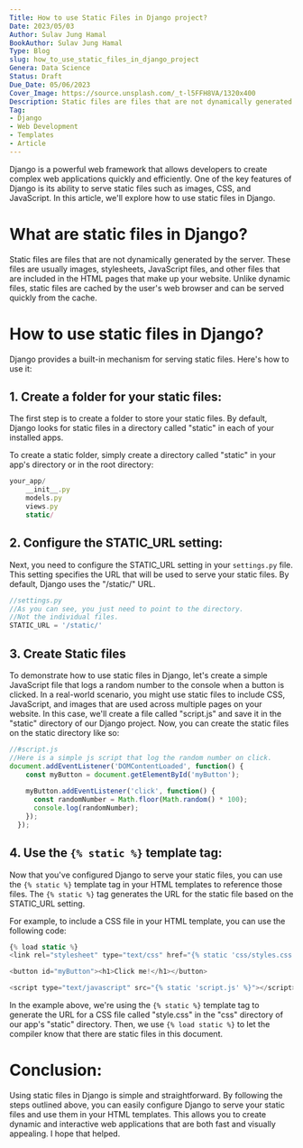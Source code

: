 ```yaml
---
Title: How to use Static Files in Django project?
Date: 2023/05/03
Author: Sulav Jung Hamal
BookAuthor: Sulav Jung Hamal
Type: Blog
slug: how_to_use_static_files_in_django_project
Genera: Data Science
Status: Draft
Due_Date: 05/06/2023
Cover_Image: https://source.unsplash.com/_t-l5FFH8VA/1320x400
Description: Static files are files that are not dynamically generated by the server. These files are usually images, stylesheets, JavaScript files, and other files that are included in the HTML pages that make up your website. Unlike dynamic files, static files are cached by the user's web browser and can be served quickly from the cache.
Tag:
- Django
- Web Development
- Templates
- Article
---
```


Django is a powerful web framework that allows developers to create complex web applications quickly and efficiently. One of the key features of Django is its ability to serve static files such as images, CSS, and JavaScript. In this article, we'll explore how to use static files in Django.

# What are static files in Django?

Static files are files that are not dynamically generated by the server. These files are usually images, stylesheets, JavaScript files, and other files that are included in the HTML pages that make up your website. Unlike dynamic files, static files are cached by the user's web browser and can be served quickly from the cache.

# How to use static files in Django?

Django provides a built-in mechanism for serving static files. Here's how to use it:

## 1.  Create a folder for your static files:

The first step is to create a folder to store your static files. By default, Django looks for static files in a directory called "static" in each of your installed apps.

To create a static folder, simply create a directory called "static" in your app's directory or in the root directory:

```js
your_app/
    __init__.py
    models.py
    views.py
    static/
```


## 2.  Configure the STATIC_URL setting:

Next, you need to configure the STATIC_URL setting in your `settings.py` file. This setting specifies the URL that will be used to serve your static files. By default, Django uses the "/static/" URL.


```js
//settings.py
//As you can see, you just need to point to the directory. 
//Not the individual files. 
STATIC_URL = '/static/'
```

## 3. Create Static files
To demonstrate how to use static files in Django, let's create a simple JavaScript file that logs a random number to the console when a button is clicked. In a real-world scenario, you might use static files to include CSS, JavaScript, and images that are used across multiple pages on your website. In this case, we'll create a file called "script.js" and save it in the "static" directory of our Django project. Now, you can create the static files on the static directory like so: 
```js
//#script.js
//Here is a simple js script that log the random number on click. 
document.addEventListener('DOMContentLoaded', function() {
	const myButton = document.getElementById('myButton');
  
	myButton.addEventListener('click', function() {
	  const randomNumber = Math.floor(Math.random() * 100);
	  console.log(randomNumber);
	});
  });
```

## 4.  Use the `{% static %}` template tag:

Now that you've configured Django to serve your static files, you can use the `{% static %}` template tag in your HTML templates to reference those files. The `{% static %}` tag generates the URL for the static file based on the STATIC_URL setting.

For example, to include a CSS file in your HTML template, you can use the following code:

```js
{% load static %} 
<link rel="stylesheet" type="text/css" href="{% static 'css/styles.css' %}">

<button id="myButton"><h1>Click me!</h1></button>

<script type="text/javascript" src="{% static 'script.js' %}"></script>
```

In the example above, we're using the `{% static %}` template tag to generate the URL for a CSS file called "style.css" in the "css" directory of our app's "static" directory. Then, we use `{% load static %}` to let the compiler know that there are static files in this document. 

# Conclusion:
Using static files in Django is simple and straightforward. By following the steps outlined above, you can easily configure Django to serve your static files and use them in your HTML templates. This allows you to create dynamic and interactive web applications that are both fast and visually appealing. I hope that helped. 